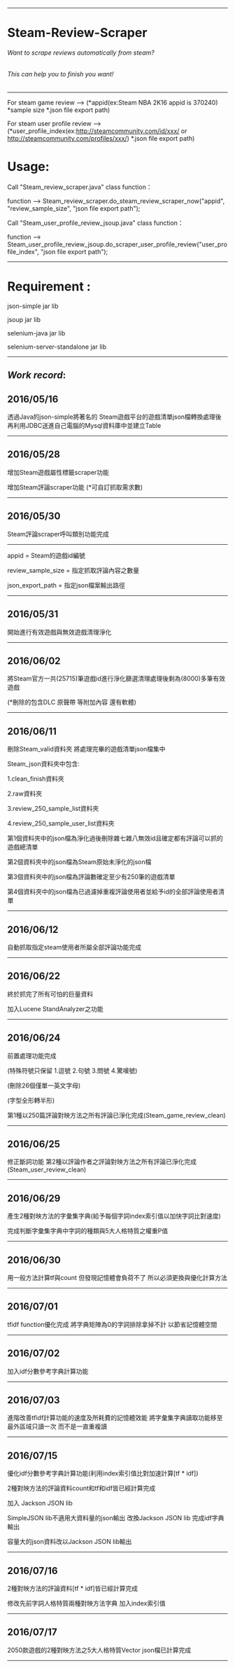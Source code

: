 ------------------------------------------------

# Steam-Review-Scraper

###### Want to scrape reviews automatically from steam?

###### This can help you to finish you want!

------------------------------------------------

For steam game review --> (*appid(ex:Steam NBA 2K16 appid is 370240) *sample size *.json file export path)

For steam user profile review --> (*user_profile_index(ex:http://steamcommunity.com/id/xxx/ or http://steamcommunity.com/profiles/xxx/) *.json file export path)

# Usage:

Call "Steam_review_scraper.java" class function：

function --> Steam_review_scraper.do_steam_review_scraper_now("appid", "review_sample_size", "json file export path");


Call "Steam_user_profile_review_jsoup.java" class function：

function --> Steam_user_profile_review_jsoup.do_scraper_user_profile_review("user_profile_index", "json file export path");

------------------------------------------------

# Requirement :

json-simple jar lib

jsoup jar lib

selenium-java jar lib

selenium-server-standalone jar lib

------------------------------------------------


## *Work record*:


## 2016/05/16

透過Java的json-simple將著名的
Steam遊戲平台的遊戲清單json檔轉換處理後
再利用JDBC送進自己電腦的Mysql資料庫中並建立Table

------------------------------------------------

## 2016/05/28

增加Steam遊戲屬性標籤scraper功能

增加Steam評論scraper功能 (*可自訂抓取需求數)

------------------------------------------------

## 2016/05/30

Steam評論scraper呼叫類別功能完成 

------------------------------------------------

appid = Steam的遊戲id編號

review_sample_size = 指定抓取評論內容之數量

json_export_path = 指定json檔案輸出路徑

------------------------------------------------

## 2016/05/31

開始進行有效遊戲與無效遊戲清理淨化

------------------------------------------------

## 2016/06/02

將Steam官方一共(25715)筆遊戲id進行淨化篩選清理處理後剩為(8000)多筆有效遊戲

(*刪除的包含DLC 原聲帶 等附加內容 還有軟體)

------------------------------------------------

## 2016/06/11

刪除Steam_valid資料夾 將處理完畢的遊戲清單json檔集中

Steam_json資料夾中包含:

1.clean_finish資料夾

2.raw資料夾

3.review_250_sample_list資料夾

4.review_250_sample_user_list資料夾

第1個資料夾中的json檔為淨化過後刪除雜七雜八無效id且確定都有評論可以抓的遊戲總清單

第2個資料夾中的json檔為Steam原始未淨化的json檔

第3個資料夾中的json檔為評論數確定至少有250筆的遊戲清單

第4個資料夾中的json檔為已過濾掉重複評論使用者並給予id的全部評論使用者清單

------------------------------------------------

## 2016/06/12

自動抓取指定steam使用者所屬全部評論功能完成

------------------------------------------------

## 2016/06/22

終於抓完了所有可怕的巨量資料

加入Lucene StandAnalyzer之功能

------------------------------------------------

## 2016/06/24

前置處理功能完成

(特殊符號只保留 1.逗號 2.句號 3.問號 4.驚嘆號)

(刪除26個僅單一英文字母)

(字型全形轉半形)

第1種以250篇評論對映方法之所有評論已淨化完成(Steam_game_review_clean)

------------------------------------------------

## 2016/06/25

修正斷詞功能
第2種以評論作者之評論對映方法之所有評論已淨化完成(Steam_user_review_clean)

------------------------------------------------

## 2016/06/29

產生2種對映方法的字彙集字典(給予每個字詞index索引值以加快字詞比對速度)

完成判斷字彙集字典中字詞的種類與5大人格特質之權重P值

------------------------------------------------

## 2016/06/30

用一般方法計算tf與count 但發現記憶體會負荷不了 所以必須更換與優化計算方法

------------------------------------------------

## 2016/07/01

tfidf function優化完成 將字典矩陣為0的字詞排除拿掉不計 以節省記憶體空間

------------------------------------------------

## 2016/07/02

加入idf分數參考字典計算功能

------------------------------------------------

## 2016/07/03

進階改善tfidf計算功能的速度及所耗費的記憶體效能 將字彙集字典讀取功能移至最外區域只讀一次 而不是一直重複讀

------------------------------------------------

## 2016/07/15

優化idf分數參考字典計算功能(利用index索引值比對加速計算[tf * idf])

2種對映方法的評論資料count和tf和idf皆已經計算完成

加入 Jackson JSON lib

SimpleJSON lib不適用大資料量的json輸出 改換Jackson JSON lib 完成idf字典輸出

容量大的json資料改以Jackson JSON lib輸出

------------------------------------------------

## 2016/07/16

2種對映方法的評論資料[tf * idf]皆已經計算完成

修改先前字詞人格特質兩種對映方法字典 加入index索引值

------------------------------------------------

## 2016/07/17

2050款遊戲的2種對映方法之5大人格特質Vector json檔已計算完成

------------------------------------------------